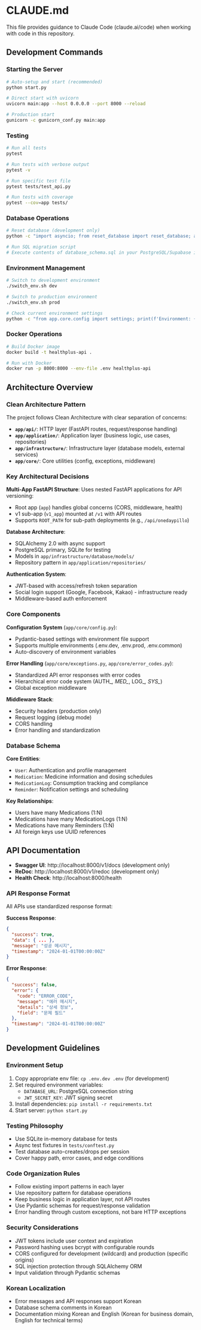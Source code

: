 # CLAUDE.md

This file provides guidance to Claude Code (claude.ai/code) when working with code in this repository.

## Development Commands

### Starting the Server
```bash
# Auto-setup and start (recommended)
python start.py

# Direct start with uvicorn
uvicorn main:app --host 0.0.0.0 --port 8000 --reload

# Production start
gunicorn -c gunicorn_conf.py main:app
```

### Testing
```bash
# Run all tests
pytest

# Run tests with verbose output
pytest -v

# Run specific test file
pytest tests/test_api.py

# Run tests with coverage
pytest --cov=app tests/
```

### Database Operations
```bash
# Reset database (development only)
python -c "import asyncio; from reset_database import reset_database; asyncio.run(reset_database())"

# Run SQL migration script
# Execute contents of database_schema.sql in your PostgreSQL/Supabase instance
```

### Environment Management
```bash
# Switch to development environment
./switch_env.sh dev

# Switch to production environment
./switch_env.sh prod

# Check current environment settings
python -c "from app.core.config import settings; print(f'Environment: {settings.APP_ENVIRONMENT}')"
```

### Docker Operations
```bash
# Build Docker image
docker build -t healthplus-api .

# Run with Docker
docker run -p 8000:8000 --env-file .env healthplus-api
```

## Architecture Overview

### Clean Architecture Pattern
The project follows Clean Architecture with clear separation of concerns:

- **`app/api/`**: HTTP layer (FastAPI routes, request/response handling)
- **`app/application/`**: Application layer (business logic, use cases, repositories)
- **`app/infrastructure/`**: Infrastructure layer (database models, external services)
- **`app/core/`**: Core utilities (config, exceptions, middleware)

### Key Architectural Decisions

**Multi-App FastAPI Structure**: Uses nested FastAPI applications for API versioning:
- Root app (`app`) handles global concerns (CORS, middleware, health)
- v1 sub-app (`v1_app`) mounted at `/v1` with API routes
- Supports `ROOT_PATH` for sub-path deployments (e.g., `/api/onedaypillo`)

**Database Architecture**:
- SQLAlchemy 2.0 with async support
- PostgreSQL primary, SQLite for testing
- Models in `app/infrastructure/database/models/`
- Repository pattern in `app/application/repositories/`

**Authentication System**:
- JWT-based with access/refresh token separation
- Social login support (Google, Facebook, Kakao) - infrastructure ready
- Middleware-based auth enforcement

### Core Components

**Configuration System** (`app/core/config.py`):
- Pydantic-based settings with environment file support
- Supports multiple environments (.env.dev, .env.prod, .env.common)
- Auto-discovery of environment variables

**Error Handling** (`app/core/exceptions.py`, `app/core/error_codes.py`):
- Standardized API error responses with error codes
- Hierarchical error code system (AUTH_*, MED_*, LOG_*, SYS_*)
- Global exception middleware

**Middleware Stack**:
- Security headers (production only)
- Request logging (debug mode)
- CORS handling
- Error handling and standardization

### Database Schema

**Core Entities**:
- `User`: Authentication and profile management
- `Medication`: Medicine information and dosing schedules
- `MedicationLog`: Consumption tracking and compliance
- `Reminder`: Notification settings and scheduling

**Key Relationships**:
- Users have many Medications (1:N)
- Medications have many MedicationLogs (1:N)
- Medications have many Reminders (1:N)
- All foreign keys use UUID references

## API Documentation

- **Swagger UI**: http://localhost:8000/v1/docs (development only)
- **ReDoc**: http://localhost:8000/v1/redoc (development only)
- **Health Check**: http://localhost:8000/health

### API Response Format
All APIs use standardized response format:

**Success Response**:
```json
{
  "success": true,
  "data": { ... },
  "message": "성공 메시지",
  "timestamp": "2024-01-01T00:00:00Z"
}
```

**Error Response**:
```json
{
  "success": false,
  "error": {
    "code": "ERROR_CODE",
    "message": "에러 메시지",
    "details": "상세 정보",
    "field": "문제 필드"
  },
  "timestamp": "2024-01-01T00:00:00Z"
}
```

## Development Guidelines

### Environment Setup
1. Copy appropriate env file: `cp .env.dev .env` (for development)
2. Set required environment variables:
   - `DATABASE_URL`: PostgreSQL connection string
   - `JWT_SECRET_KEY`: JWT signing secret
3. Install dependencies: `pip install -r requirements.txt`
4. Start server: `python start.py`

### Testing Philosophy
- Use SQLite in-memory database for tests
- Async test fixtures in `tests/conftest.py`
- Test database auto-creates/drops per session
- Cover happy path, error cases, and edge conditions

### Code Organization Rules
- Follow existing import patterns in each layer
- Use repository pattern for database operations
- Keep business logic in application layer, not API routes
- Use Pydantic schemas for request/response validation
- Error handling through custom exceptions, not bare HTTP exceptions

### Security Considerations
- JWT tokens include user context and expiration
- Password hashing uses bcrypt with configurable rounds
- CORS configured for development (wildcard) and production (specific origins)
- SQL injection protection through SQLAlchemy ORM
- Input validation through Pydantic schemas

### Korean Localization
- Error messages and API responses support Korean
- Database schema comments in Korean
- Documentation mixing Korean and English (Korean for business domain, English for technical terms)
